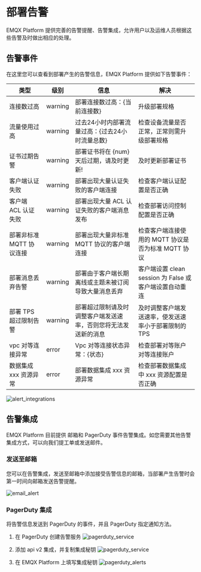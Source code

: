 # 部署告警

EMQX Platform 提供完善的告警提醒、告警集成，允许用户以及运维人员根据这些告警及时做出相应的处理。


## 告警事件

在这里您可以查看到部署产生的告警信息，EMQX Platform 提供如下告警事件：

| 类型                      | 级别     | 信息                                                   | 解决                                            |
| ------------------------ | -------  | ----------------------------------------------------- | ----------------------------------------------- |
| 连接数过高                 | warning  | 部署连接数过高：{当前连接数}                              | 升级部署规格                                      |
| 流量使用过高                | warning | 过去24小时内部署流量过高：{过去24小时流量总数}               | 检查设备流量是否正常，正常则需升级部署规格             |
| 证书过期告警                | warning | 部署证书将在 {num} 天后过期，请及时更新!                    | 及时更新部署证书                                  |
| 客户端认证失败              | warning | 部署出现大量认证失败的客户端连接                            | 检查客户端认证配置是否正确                          |
| 客户端 ACL 认证失败         | warning | 部署出现大量 ACL 认证失败的客户端消息发布                    | 检查部署访问控制配置是否正确                         |
| 部署非标准 MQTT 协议连接     | warning | 部署出现大量非标准 MQTT 协议的客户端连接                    | 检查客户端连接使用的 MQTT 协议是否为标准 MQTT 协议     |
| 部署消息丢弃告警             | warning | 部署由于客户端长期离线或主题未被订阅导致大量消息丢弃           | 客户端设置 clean session 为 False 或客户端设置自动重连 |
| 部署 TPS 超过限制告警        | warning | 部署超过限制请及时调整客户端发送速率，否则您将无法发送新的消息   | 及时调整客户端发送速率，使发送速率小于部署限制的 TPS |
| vpc 对等连接异常            | error   | Vpc 对等连接状态异常：{状态}                               | 检查部署对等账户对等连接账户                         |
| 数据集成 xxx 资源异常        | error   | 部署数据集成 xxx 资源异常                                | 检查部署数据集成中 xxx 资源配置是否正确                |


![alert_integrations](./_assets/alert_events.png)



## 告警集成

EMQX Platform 目前提供 邮箱和 PagerDuty 事件告警集成。如您需要其他告警集成方式，可以向我们提工单或发送邮件。



### 发送至邮箱

您可以在告警集成，发送至邮箱中添加接受告警信息的邮箱，当部署产生告警时会第一时间向邮箱发送告警提醒。

![email_alert](./_assets/email_alert.png)



### PagerDuty 集成
将告警信息发送到 PagerDuty 的事件，并且 PagerDuty 指定通知方法。

1. 在 PagerDuty 创建告警服务
  ![pagerduty_service](./_assets/pagerduty_service.png)

2. 添加 api v2 集成，并复制集成秘钥
  ![pagerduty_service](./_assets/pagerduty_integrations_api.png)

3. 在 EMQX Platform 上填写集成秘钥
  ![pagerduty_alerts](./_assets/pagerduty_alerts.png)